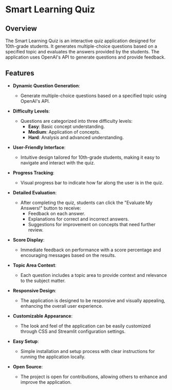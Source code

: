 # Smart Learning Quiz

## Overview
The Smart Learning Quiz is an interactive quiz application designed for 10th-grade students. It generates multiple-choice questions based on a specified topic and evaluates the answers provided by the students. The application uses OpenAI's API to generate questions and provide feedback.

## Features

- **Dynamic Question Generation**: 
  - Generate multiple-choice questions based on a specified topic using OpenAI's API.
  
- **Difficulty Levels**: 
  - Questions are categorized into three difficulty levels: 
    - **Easy**: Basic concept understanding.
    - **Medium**: Application of concepts.
    - **Hard**: Analysis and advanced understanding.
  
- **User-Friendly Interface**: 
  - Intuitive design tailored for 10th-grade students, making it easy to navigate and interact with the quiz.

- **Progress Tracking**: 
  - Visual progress bar to indicate how far along the user is in the quiz.

- **Detailed Evaluation**: 
  - After completing the quiz, students can click the "Evaluate My Answers!" button to receive:
    - Feedback on each answer.
    - Explanations for correct and incorrect answers.
    - Suggestions for improvement on concepts that need further review.

- **Score Display**: 
  - Immediate feedback on performance with a score percentage and encouraging messages based on the results.

- **Topic Area Context**: 
  - Each question includes a topic area to provide context and relevance to the subject matter.

- **Responsive Design**: 
  - The application is designed to be responsive and visually appealing, enhancing the overall user experience.

- **Customizable Appearance**: 
  - The look and feel of the application can be easily customized through CSS and Streamlit configuration settings.

- **Easy Setup**: 
  - Simple installation and setup process with clear instructions for running the application locally.

- **Open Source**: 
  - The project is open for contributions, allowing others to enhance and improve the application.

